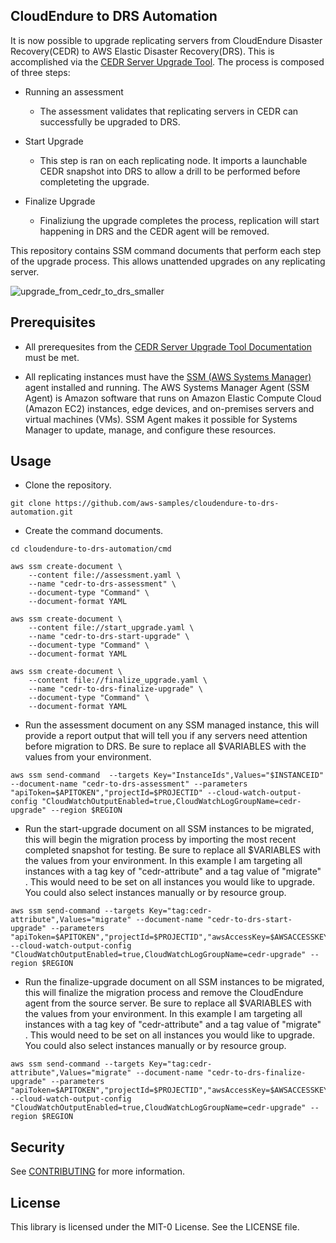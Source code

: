 ## CloudEndure to DRS Automation

It is now possible to upgrade replicating servers from CloudEndure Disaster Recovery(CEDR) to AWS Elastic Disaster Recovery(DRS). This is accomplished via the [CEDR Server Upgrade Tool](https://docs.cloudendure.com/#Configuring_and_Running_Disaster_Recovery/Upgrade_CEDR_to_DRS/Upgrade_CEDR_to_DRS.htm#Upgrading_from_CEDR_to_AWS%C2%A0DRS%3FTocPath%3DNavigation%7CConfiguring%2520and%2520Running%2520Disaster%2520Recovery%7CUpgrading%2520from%2520CEDR%2520to%2520AWS%25C2%25A0DRS%7C_____0). The process is composed of three steps:

- Running an assessment
  - The assessment validates that replicating servers in CEDR can successfully be upgraded to DRS.

- Start Upgrade
  - This step is ran on each replicating node. It imports a launchable CEDR snapshot into DRS to allow a drill to be performed before completeting the upgrade.
  
- Finalize Upgrade
  - Finaliziung the upgrade completes the process, replication will start happening in DRS and the CEDR agent will be removed.
  
This repository contains SSM command documents that perform each step of the upgrade process. This allows unattended upgrades on any replicating server.

![upgrade_from_cedr_to_drs_smaller](https://user-images.githubusercontent.com/97046295/189938050-44fe81e8-77cd-4490-90a9-69d856b7b473.png)


## Prerequisites

- All prerequesites from the [CEDR Server Upgrade Tool Documentation](https://docs.cloudendure.com/#Configuring_and_Running_Disaster_Recovery/Upgrade_CEDR_to_DRS/Upgrade_CEDR_to_DRS.htm#Upgrading_from_CEDR_to_AWS%C2%A0DRS%3FTocPath%3DNavigation%7CConfiguring%2520and%2520Running%2520Disaster%2520Recovery%7CUpgrading%2520from%2520CEDR%2520to%2520AWS%25C2%25A0DRS%7C_____0) must be met.

- All replicating instances must have the [SSM (AWS Systems Manager)](https://docs.aws.amazon.com/systems-manager/latest/userguide/ssm-agent.html) agent installed and running. The AWS Systems Manager Agent (SSM Agent) is Amazon software that runs on Amazon Elastic Compute Cloud (Amazon EC2) instances, edge devices, and on-premises servers and virtual machines (VMs). SSM Agent makes it possible for Systems Manager to update, manage, and configure these resources.

## Usage

- Clone the repository.
```
git clone https://github.com/aws-samples/cloudendure-to-drs-automation.git
```
- Create the command documents.
```
cd cloudendure-to-drs-automation/cmd
```
```
aws ssm create-document \
    --content file://assessment.yaml \
    --name "cedr-to-drs-assessment" \
    --document-type "Command" \
    --document-format YAML
```
```
aws ssm create-document \
    --content file://start_upgrade.yaml \
    --name "cedr-to-drs-start-upgrade" \
    --document-type "Command" \
    --document-format YAML
```
```
aws ssm create-document \
    --content file://finalize_upgrade.yaml \
    --name "cedr-to-drs-finalize-upgrade" \
    --document-type "Command" \
    --document-format YAML
```

- Run the assessment document on any SSM managed instance, this will provide a report output that will tell you if any servers need attention before migration to DRS. Be sure to replace all $VARIABLES with the values from your environment.

```
aws ssm send-command  --targets Key="InstanceIds",Values="$INSTANCEID" --document-name "cedr-to-drs-assessment" --parameters "apiToken=$APITOKEN","projectId=$PROJECTID" --cloud-watch-output-config "CloudWatchOutputEnabled=true,CloudWatchLogGroupName=cedr-upgrade" --region $REGION
```

- Run the start-upgrade document on all SSM instances to be migrated, this will begin the migration process by importing the most recent completed snapshot for testing. Be sure to replace all $VARIABLES with the values from your environment. In this example I am targeting all instances with a tag key of "cedr-attribute" and a tag value of "migrate" . This would need to be set on all instances you would like to upgrade. You could also select instances manually or by resource group.

```
aws ssm send-command --targets Key="tag:cedr-attribute",Values="migrate" --document-name "cedr-to-drs-start-upgrade" --parameters "apiToken=$APITOKEN","projectId=$PROJECTID","awsAccessKey=$AWSACCESSKEY","awsSecretAccessKey=$AWSSECRETACCESSKEY" --cloud-watch-output-config "CloudWatchOutputEnabled=true,CloudWatchLogGroupName=cedr-upgrade" --region $REGION
```

- Run the finalize-upgrade document on all SSM instances to be migrated, this will finalize the migration process and remove the CloudEndure agent from the source server. Be sure to replace all $VARIABLES with the values from your environment. In this example I am targeting all instances with a tag key of "cedr-attribute" and a tag value of "migrate" . This would need to be set on all instances you would like to upgrade. You could also select instances manually or by resource group.

```
aws ssm send-command --targets Key="tag:cedr-attribute",Values="migrate" --document-name "cedr-to-drs-finalize-upgrade" --parameters "apiToken=$APITOKEN","projectId=$PROJECTID","awsAccessKey=$AWSACCESSKEY","awsSecretAccessKey=$AWSSECRETACCESSKEY" --cloud-watch-output-config "CloudWatchOutputEnabled=true,CloudWatchLogGroupName=cedr-upgrade" --region $REGION
```

## Security

See [CONTRIBUTING](CONTRIBUTING.md#security-issue-notifications) for more information.

## License

This library is licensed under the MIT-0 License. See the LICENSE file.

